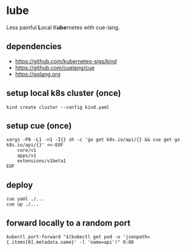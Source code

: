 # lube

Less painful **L**ocal K**ube**rnetes with cue-lang.

## dependencies

- https://github.com/kubernetes-sigs/kind
- https://github.com/cuelang/cue
- https://golang.org

## setup local k8s cluster (once)

	kind create cluster --config kind.yaml


## setup cue (once)

	xargs -P0 -L1 -n1 -I{} sh -c 'go get k8s.io/api/{} && cue get go k8s.io/api/{}' <<-EOF
		core/v1
		apps/v1
		extensions/v1beta1
	EOF


## deploy

	cue yaml ./...
	cue up ./...


## forward locally to a random port

	kubectl port-forward "$(kubectl get pod -o 'jsonpath={.items[0].metadata.name}' -l 'name=api')" 0:80
